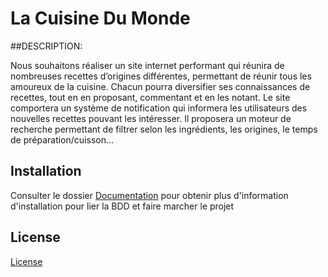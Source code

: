 # La Cuisine Du Monde

##DESCRIPTION:

Nous souhaitons réaliser un site internet performant qui réunira de nombreuses recettes d’origines différentes, permettant de réunir tous les amoureux de la cuisine. Chacun pourra diversifier ses connaissances de recettes, tout en en proposant, commentant et en les notant. Le site comportera un système de notification qui informera les utilisateurs des nouvelles recettes pouvant les intéresser. Il proposera un moteur de recherche permettant de filtrer selon les ingrédients, les origines, le temps de préparation/cuisson...

## Installation

Consulter le dossier [Documentation](./Documentation) pour obtenir plus d'information d'installation pour lier la BDD et faire marcher le projet

## License

[License](./LICENSE)
